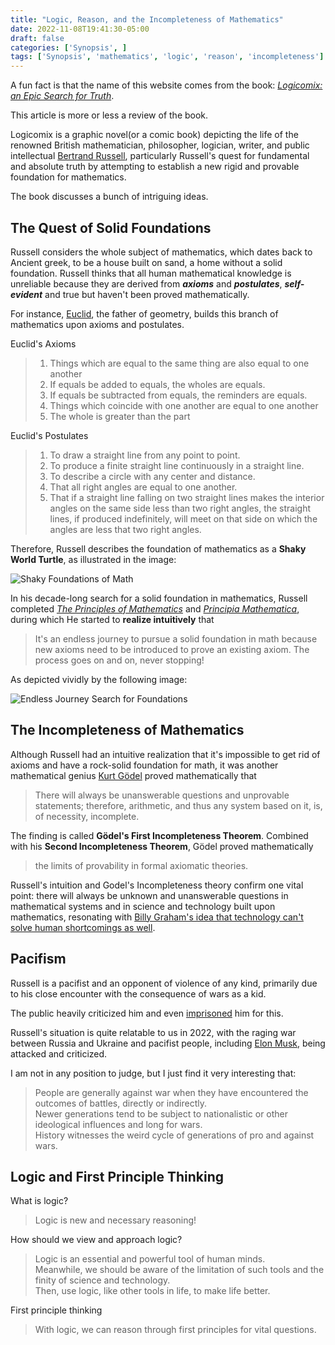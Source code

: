 ```yaml
---
title: "Logic, Reason, and the Incompleteness of Mathematics"
date: 2022-11-08T19:41:30-05:00
draft: false
categories: ['Synopsis', ]
tags: ['Synopsis', 'mathematics', 'logic', 'reason', 'incompleteness']
---
```


A fun fact is that the name of this website comes from the book: [*Logicomix: an Epic Search for Truth*](https://www.amazon.ca/Logicomix-search-truth-Apostolos-Doxiadis/dp/1596914521). 

This article is more or less a review of the book.

Logicomix is a graphic novel(or a comic book) depicting the life of the renowned British mathematician, philosopher, logician,
writer, and public intellectual [Bertrand Russell](https://en.wikipedia.org/wiki/Bertrand_Russell), particularly Russell's quest for fundamental and absolute truth
by attempting to establish a new rigid and provable foundation for mathematics. 

The book discusses a bunch of intriguing ideas.


## The Quest of Solid Foundations

Russell considers the whole subject of mathematics, which dates back to Ancient greek,
to be a house built on sand, a home without a solid foundation. Russell thinks that all human mathematical
knowledge is unreliable because they are derived from ***axioms*** and ***postulates***, ***self-evident*** and true but haven't been proved mathematically. 

For instance, [Euclid](https://en.wikipedia.org/wiki/Euclid), the father of geometry, builds this branch of mathematics upon axioms and postulates.

Euclid's Axioms
> 1. Things which are equal to the same thing are also equal to one another
> 2. If equals be added to equals, the wholes are equals.
> 3. If equals be subtracted from equals, the reminders are equals.
> 4. Things which coincide with one another are equal to one another
> 5. The whole is greater than the part

Euclid's Postulates
> 1. To draw a straight line from any point to point.
> 2. To produce a finite straight line continuously in a straight line.
> 3. To describe a circle with any center and distance.
> 4. That all right angles are equal to one another. 
> 5. That if a straight line falling on two straight lines makes the interior angles on the same 
> side less than two right angles, the straight lines, if produced indefinitely, will meet on that side
> on which the angles are less that two right angles.

Therefore, Russell describes the foundation of mathematics as a **Shaky World Turtle**, as illustrated in the image:

![Shaky Foundations of Math](/life/logic_reason_and_incompleteness_of_mathematics/Russell_1.jpeg "Shaky Foundations of Math, Copyright Logicomix!")

In his decade-long search for a solid foundation in mathematics,  Russell completed [*The Principles of Mathematics*](https://en.wikipedia.org/wiki/The_Principles_of_Mathematics)
and [*Principia Mathematica*](https://en.wikipedia.org/wiki/Principia_Mathematica), during which He started to **realize intuitively** that 
>It's an endless journey to pursue a solid foundation in math because new axioms need to be introduced to prove an existing axiom. 
>The process goes on and on, never stopping!

As depicted vividly by the following image:

![Endless Journey Search for Foundations](/life/logic_reason_and_incompleteness_of_mathematics/Russell_2.png "Endless Journey Search for Foundations, Copyright Logicomix!")


## The Incompleteness of Mathematics

Although Russell had an intuitive realization that it's impossible to get rid of axioms and have a rock-solid foundation for math, 
it was another mathematical genius [Kurt Gödel](https://en.wikipedia.org/wiki/Kurt_G%C3%B6del) proved mathematically that 
>There will always be unanswerable questions and unprovable statements; 
> therefore, arithmetic, and thus any system based on it, is, of necessity, incomplete. 

The finding is called **Gödel's First Incompleteness Theorem**. Combined with his **Second Incompleteness Theorem**, Gödel proved mathematically
> the limits of provability in formal axiomatic theories.

Russell's intuition and Godel's Incompleteness theory confirm one vital point:  there will always be unknown 
and unanswerable questions in mathematical systems and in science and technology built upon mathematics, 
resonating with [Billy Graham's idea that technology can't solve human shortcomings as well](/life/technology_human_shortcomings_and_faith/).

## Pacifism

Russell is a pacifist and an opponent of violence of any kind, primarily due to his close encounter with the consequence of wars as a kid. 

The public heavily criticized him and even [imprisoned](https://www.nytimes.com/1961/09/13/archives/bertrand-russell-jailed-over-atom-protest-writer-89-and-wife-get.html) him for this.  

Russell's situation is quite relatable to us in 2022, with the raging war between Russia and Ukraine and pacifist people, including [Elon Musk](https://www.forbes.com/sites/petersuciu/2022/10/05/elon-musk-offered-a-solution-to-ending-the-ukraine-war-on-twitter--is-social-media-the-place-to-shape-a-countrys-future/?sh=3842b97a4eba), being attacked and criticized.

I am not in any position to judge, but I just find it very interesting that:

> People are generally against war when they have encountered the outcomes of battles, directly or indirectly.  
> Newer generations tend to be subject to nationalistic or other ideological influences and long for wars.  
> History witnesses the weird cycle of generations of pro and against wars.



## Logic and First Principle Thinking

What is logic?
> Logic is new and necessary reasoning!

How should we view and approach logic? 
> Logic is an essential and powerful tool of human minds.   
> Meanwhile, we should be aware of the limitation of such tools and the finity of science and technology.    
> Then, use logic, like other tools in life, to make life better.


First principle thinking
> With logic, we can reason through first principles for vital questions.
